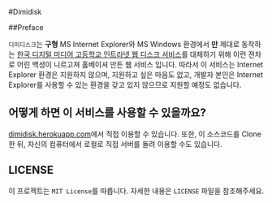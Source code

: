 #Dimidisk

##Preface

`디미디스크`는 **구형** MS Internet Explorer와 MS Windows 환경에서 **만** 제대로 동작하는 [한국 디지털 미디어 고등학교 인트라넷 웹 디스크 서비스](http://disk.dimigo.hs.kr)를 대체하기 위해 이런 젼차로 어린 백셩이 니르고져 홇베이셔 만든 웹 서비스 입니다.  따라서 이 서비스는 Internet Explorer 환경은 지원하지 않으며, 지원하고 싶은 마음도 없고, 개발자 본인은 Internet Explorer를 사용할 수 있는 환경을 갖고 있지 않으므로 지원할 예정도 없습니다.

## 어떻게 하면 이 서비스를 사용할 수 있을까요?
[dimidisk.herokuapp.com](dimidisk.herokuapp.com)에서 직접 이용할 수 있습니다.
또한, 이 소스코드를 Clone 한 뒤, 자신의 컴퓨터에서 로컬로 직접 서버를 돌려 이용할 수도 있습니다.

## LICENSE
이 프로젝트는 `MIT License`를 따릅니다. 자세한 내용은 `LICENSE` 파일을 참조해주세요.
